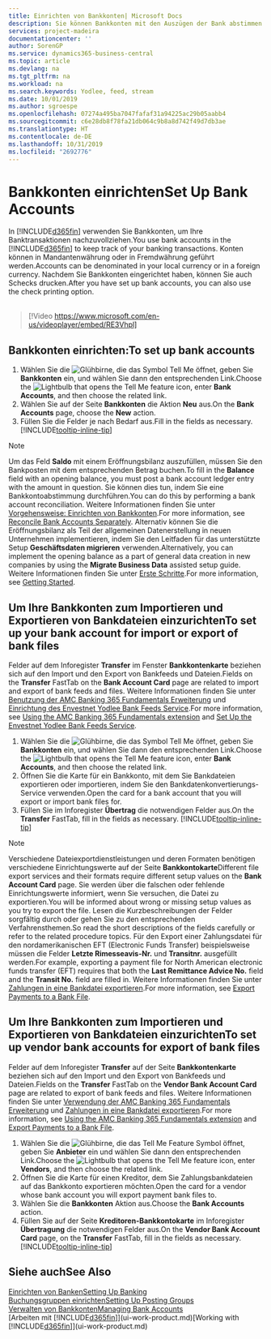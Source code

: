 ```yaml
---
title: Einrichten von Bankkonten| Microsoft Docs
description: Sie können Bankkonten mit den Auszügen der Bank abstimmen.
services: project-madeira
documentationcenter: ''
author: SorenGP
ms.service: dynamics365-business-central
ms.topic: article
ms.devlang: na
ms.tgt_pltfrm: na
ms.workload: na
ms.search.keywords: Yodlee, feed, stream
ms.date: 10/01/2019
ms.author: sgroespe
ms.openlocfilehash: 07274a495ba7047fafaf31a94225ac29b05aabb4
ms.sourcegitcommit: c6e28db8f78fa21db064c9b8a8d742f49d7db3ae
ms.translationtype: HT
ms.contentlocale: de-DE
ms.lasthandoff: 10/31/2019
ms.locfileid: "2692776"
---
```

# <a name="set-up-bank-accounts"></a><span data-ttu-id="5da42-103">Bankkonten einrichten</span><span class="sxs-lookup"><span data-stu-id="5da42-103">Set Up Bank Accounts</span></span>
<span data-ttu-id="5da42-104">In [!INCLUDE[d365fin](includes/d365fin_md.md)] verwenden Sie Bankkonten, um Ihre Banktransaktionen nachzuvollziehen.</span><span class="sxs-lookup"><span data-stu-id="5da42-104">You use bank accounts in the [!INCLUDE[d365fin](includes/d365fin_md.md)] to keep track of your banking transactions.</span></span> <span data-ttu-id="5da42-105">Konten können in Mandantenwährung oder in Fremdwährung geführt werden.</span><span class="sxs-lookup"><span data-stu-id="5da42-105">Accounts can be denominated in your local currency or in a foreign currency.</span></span> <span data-ttu-id="5da42-106">Nachdem Sie Bankkonten eingerichtet haben, können Sie auch Schecks drucken.</span><span class="sxs-lookup"><span data-stu-id="5da42-106">After you have set up bank accounts, you can also use the check printing option.</span></span><br><br>  

> [!Video https://www.microsoft.com/en-us/videoplayer/embed/RE3Vhpl]

## <a name="to-set-up-bank-accounts"></a><span data-ttu-id="5da42-107">Bankkonten einrichten:</span><span class="sxs-lookup"><span data-stu-id="5da42-107">To set up bank accounts</span></span>
1. <span data-ttu-id="5da42-108">Wählen Sie die ![Glühbirne, die das Symbol Tell Me](media/ui-search/search_small.png "Tell Me-Funktion") öffnet, geben Sie **Bankkonten** ein, und wählen Sie dann den entsprechenden Link.</span><span class="sxs-lookup"><span data-stu-id="5da42-108">Choose the ![Lightbulb that opens the Tell Me feature](media/ui-search/search_small.png "Tell me what you want to do") icon, enter **Bank Accounts**, and then choose the related link.</span></span>
2. <span data-ttu-id="5da42-109">Wählen Sie auf der Seite **Bankkonten** die Aktion **Neu** aus.</span><span class="sxs-lookup"><span data-stu-id="5da42-109">On the **Bank Accounts** page, choose the **New** action.</span></span>
3. <span data-ttu-id="5da42-110">Füllen Sie die Felder je nach Bedarf aus.</span><span class="sxs-lookup"><span data-stu-id="5da42-110">Fill in the fields as necessary.</span></span> [!INCLUDE[tooltip-inline-tip](includes/tooltip-inline-tip_md.md)]

> [!NOTE]
> <span data-ttu-id="5da42-111">Um das Feld **Saldo** mit einem Eröffnungsbilanz auszufüllen, müssen Sie den Bankposten mit dem entsprechenden Betrag buchen.</span><span class="sxs-lookup"><span data-stu-id="5da42-111">To fill in the **Balance** field with an opening balance, you must post a bank account ledger entry with the amount in question.</span></span> <span data-ttu-id="5da42-112">Sie können dies tun, indem Sie eine Bankkontoabstimmung durchführen.</span><span class="sxs-lookup"><span data-stu-id="5da42-112">You can do this by performing a bank account reconciliation.</span></span> <span data-ttu-id="5da42-113">Weitere Informationen finden Sie unter [Vorgehensweise: Einrichten von Bankkonten](bank-how-reconcile-bank-accounts-separately.md).</span><span class="sxs-lookup"><span data-stu-id="5da42-113">For more information, see [Reconcile Bank Accounts Separately](bank-how-reconcile-bank-accounts-separately.md).</span></span> <span data-ttu-id="5da42-114">Alternativ können Sie die Eröffnungsbilanz als Teil der allgemeinen Datenerstellung in neuen Unternehmen implementieren, indem Sie den Leitfaden für das unterstützte Setup **Geschäftsdaten migrieren** verwenden.</span><span class="sxs-lookup"><span data-stu-id="5da42-114">Alternatively, you can implement the opening balance as a part of general data creation in new companies by using the **Migrate Business Data** assisted setup guide.</span></span> <span data-ttu-id="5da42-115">Weitere Informationen finden Sie unter [Erste Schritte](product-get-started.md).</span><span class="sxs-lookup"><span data-stu-id="5da42-115">For more information, see [Getting Started](product-get-started.md).</span></span>

## <a name="to-set-up-your-bank-account-for-import-or-export-of-bank-files"></a><span data-ttu-id="5da42-116">Um Ihre Bankkonten zum Importieren und Exportieren von Bankdateien einzurichten</span><span class="sxs-lookup"><span data-stu-id="5da42-116">To set up your bank account for import or export of bank files</span></span>
<span data-ttu-id="5da42-117">Felder auf dem Inforegister **Transfer** im Fenster **Bankkontenkarte** beziehen sich auf den Import und den Export von Bankfeeds und Dateien.</span><span class="sxs-lookup"><span data-stu-id="5da42-117">Fields on the **Transfer** FastTab on the **Bank Account Card** page are related to import and export of bank feeds and files.</span></span> <span data-ttu-id="5da42-118">Weitere Informationen finden Sie unter [Benutzung der AMC Banking 365 Fundamentals Erweiterung](ui-extensions-amc-banking.md) und [Einrichtung des Envestnet Yodlee Bank Feeds Service](bank-how-setup-bank-statement-service.md).</span><span class="sxs-lookup"><span data-stu-id="5da42-118">For more information, see [Using the AMC Banking 365 Fundamentals extension](ui-extensions-amc-banking.md) and [Set Up the Envestnet Yodlee Bank Feeds Service](bank-how-setup-bank-statement-service.md).</span></span>

1. <span data-ttu-id="5da42-119">Wählen Sie die ![Glühbirne, die das Symbol Tell Me](media/ui-search/search_small.png "Tell Me-Funktion") öffnet, geben Sie **Bankkonten** ein, und wählen Sie dann den entsprechenden Link.</span><span class="sxs-lookup"><span data-stu-id="5da42-119">Choose the ![Lightbulb that opens the Tell Me feature](media/ui-search/search_small.png "Tell me what you want to do") icon, enter **Bank Accounts**, and then choose the related link.</span></span>
2. <span data-ttu-id="5da42-120">Öffnen Sie die Karte für ein Bankkonto, mit dem Sie Bankdateien exportieren oder importieren, indem Sie den Bankdatenkonvertierungs-Service verwenden.</span><span class="sxs-lookup"><span data-stu-id="5da42-120">Open the card for a bank account that you will export or import bank files for.</span></span>
3. <span data-ttu-id="5da42-121">Füllen Sie im Inforegister **Übertrag** die notwendigen Felder aus.</span><span class="sxs-lookup"><span data-stu-id="5da42-121">On the **Transfer** FastTab, fill in the fields as necessary.</span></span> [!INCLUDE[tooltip-inline-tip](includes/tooltip-inline-tip_md.md)]

> [!NOTE]  
>   <span data-ttu-id="5da42-122">Verschiedene Dateiexportdienstleistungen und deren Formaten benötigen verschiedene Einrichtungswerte auf der Seite **Bankkontokarte**</span><span class="sxs-lookup"><span data-stu-id="5da42-122">Different file export services and their formats require different setup values on the **Bank Account Card** page.</span></span> <span data-ttu-id="5da42-123">Sie werden über die falschen oder fehlende Einrichtungswerte informiert, wenn Sie versuchen, die Datei zu exportieren.</span><span class="sxs-lookup"><span data-stu-id="5da42-123">You will be informed about wrong or missing setup values as you try to export the file.</span></span> <span data-ttu-id="5da42-124">Lesen die Kurzbeschreibungen der Felder sorgfältig durch oder gehen Sie zu den entsprechenden Verfahrensthemen.</span><span class="sxs-lookup"><span data-stu-id="5da42-124">So read the short descriptions of the fields carefully or refer to the related procedure topics.</span></span> <span data-ttu-id="5da42-125">Für den Export einer Zahlungsdatei für den nordamerikanischen EFT (Electronic Funds Transfer) beispielsweise müssen die Felder **Letzte Rimesseavis-Nr.** und **Transitnr.** ausgefüllt werden.</span><span class="sxs-lookup"><span data-stu-id="5da42-125">For example, exporting a payment file for North American electronic funds transfer (EFT) requires that both the **Last Remittance Advice No.** field and the **Transit No.** field are filled in.</span></span> <span data-ttu-id="5da42-126">Weitere Informationen finden Sie unter [Zahlungen in eine Bankdatei exportieren](payables-how-export-payments-bank-file.md).</span><span class="sxs-lookup"><span data-stu-id="5da42-126">For more information, see [Export Payments to a Bank File](payables-how-export-payments-bank-file.md).</span></span>

## <a name="to-set-up-vendor-bank-accounts-for-export-of-bank-files"></a><span data-ttu-id="5da42-127">Um Ihre Bankkonten zum Importieren und Exportieren von Bankdateien einzurichten</span><span class="sxs-lookup"><span data-stu-id="5da42-127">To set up vendor bank accounts for export of bank files</span></span>
<span data-ttu-id="5da42-128">Felder auf dem Inforegister **Transfer** auf der Seite **Bankkontenkarte** beziehen sich auf den Import und den Export von Bankfeeds und Dateien.</span><span class="sxs-lookup"><span data-stu-id="5da42-128">Fields on the **Transfer** FastTab on the **Vendor Bank Account Card** page are related to export of bank feeds and files.</span></span> <span data-ttu-id="5da42-129">Weitere Informationen finden Sie unter [Verwendung der AMC Banking 365 Fundamentals Erweiterung](ui-extensions-amc-banking.md) und [Zahlungen in eine Bankdatei exportieren](payables-how-export-payments-bank-file.md).</span><span class="sxs-lookup"><span data-stu-id="5da42-129">For more information, see [Using the AMC Banking 365 Fundamentals extension](ui-extensions-amc-banking.md) and [Export Payments to a Bank File](payables-how-export-payments-bank-file.md).</span></span>

1. <span data-ttu-id="5da42-130">Wählen Sie die ![Glühbirne, die das Tell Me Feature](media/ui-search/search_small.png "Tell Me-Funktion") Symbol öffnet, geben Sie **Anbieter** ein und wählen Sie dann den entsprechenden Link.</span><span class="sxs-lookup"><span data-stu-id="5da42-130">Choose the ![Lightbulb that opens the Tell Me feature](media/ui-search/search_small.png "Tell me what you want to do") icon, enter **Vendors**, and then choose the related link.</span></span>
2. <span data-ttu-id="5da42-131">Öffnen Sie die Karte für einen Kreditor, dem Sie Zahlungsbankdateien auf das Bankkonto exportieren möchten.</span><span class="sxs-lookup"><span data-stu-id="5da42-131">Open the card for a vendor whose bank account you will export payment bank files to.</span></span>
3. <span data-ttu-id="5da42-132">Wählen Sie die **Bankkonten** Aktion aus.</span><span class="sxs-lookup"><span data-stu-id="5da42-132">Choose the **Bank Accounts** action.</span></span>
3. <span data-ttu-id="5da42-133">Füllen Sie auf der Seite **Kreditoren-Bankkontokarte** im Inforegister **Übertragung** die notwendigen Felder aus.</span><span class="sxs-lookup"><span data-stu-id="5da42-133">On the **Vendor Bank Account Card** page, on the **Transfer** FastTab, fill in the fields as necessary.</span></span> [!INCLUDE[tooltip-inline-tip](includes/tooltip-inline-tip_md.md)]

## <a name="see-also"></a><span data-ttu-id="5da42-134">Siehe auch</span><span class="sxs-lookup"><span data-stu-id="5da42-134">See Also</span></span>
[<span data-ttu-id="5da42-135">Einrichten von Banken</span><span class="sxs-lookup"><span data-stu-id="5da42-135">Setting Up Banking</span></span>](bank-setup-banking.md)  
[<span data-ttu-id="5da42-136">Buchungsgruppen einrichten</span><span class="sxs-lookup"><span data-stu-id="5da42-136">Setting Up Posting Groups</span></span>](finance-posting-groups.md)  
[<span data-ttu-id="5da42-137">Verwalten von Bankkonten</span><span class="sxs-lookup"><span data-stu-id="5da42-137">Managing Bank Accounts</span></span>](bank-manage-bank-accounts.md)  
<span data-ttu-id="5da42-138">[Arbeiten mit [!INCLUDE[d365fin](includes/d365fin_md.md)]](ui-work-product.md)</span><span class="sxs-lookup"><span data-stu-id="5da42-138">[Working with [!INCLUDE[d365fin](includes/d365fin_md.md)]](ui-work-product.md)</span></span>
